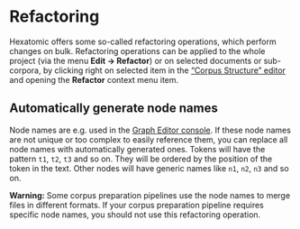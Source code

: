 # Refactoring

Hexatomic offers some so-called refactoring operations, which perform changes on
bulk. Refactoring operations can be applied to the whole project (via the menu
**Edit -> Refactor**) or on selected documents or sub-corpora, by clicking right
on selected item in the [“Corpus Structure” editor](../corpus-structure.md) and
opening the **Refactor** context menu item.

## Automatically generate node names

Node names are e.g. used in the [Graph Editor
console](../graph-editor/console.md). If these node names are not unique or too
complex to easily reference them, you can replace all node names with
automatically generated ones. Tokens will have the pattern `t1`, `t2`, `t3` and
so on. They will be ordered by the position of the token in the text. Other
nodes will have generic names like `n1`, `n2`, `n3` and so on.

**Warning:** Some corpus preparation pipelines use the node names to merge files
in different formats. If your corpus preparation pipeline requires specific node
names, you should not use this refactoring operation.